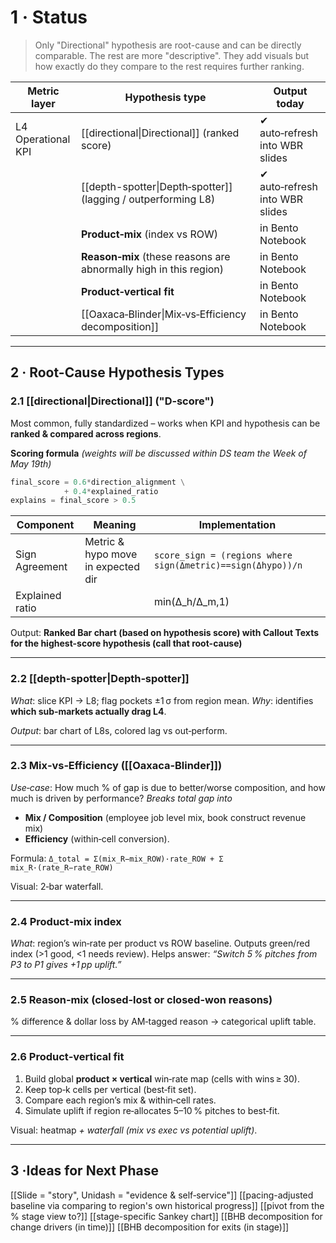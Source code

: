 # 1 · Status
> Only "Directional" hypothesis are root-cause and can be directly comparable. The rest are more "descriptive". They add visuals but how exactly do they compare to the rest requires further ranking. 

| Metric layer       | Hypothesis type                                                   | Output today                   |
| ------------------ | ----------------------------------------------------------------- | ------------------------------ |
| L4 Operational KPI | [[directional\|Directional]] (ranked score)                       | ✔ auto‑refresh into WBR slides |
|                    | [[depth-spotter\|Depth‑spotter]] (lagging / outperforming L8)     | ✔ auto‑refresh into WBR slides |
|                    | **Product‑mix** (index vs ROW)                                    | in Bento Notebook              |
|                    | **Reason‑mix** (these reasons are abnormally high in this region) | in Bento Notebook              |
|                    | **Product‑vertical fit**                                          | in Bento Notebook              |
|                    | [[Oaxaca‑Blinder\|Mix‑vs‑Efficiency decomposition]]               | in Bento Notebook              |

---

## 2 · Root-Cause Hypothesis Types

### 2.1 [[directional|Directional]] ("D‑score")

Most common, fully standardized – works when KPI and hypothesis can be **ranked & compared across regions**.

**Scoring formula** *(weights will be discussed within DS team the Week of May 19th)*

```python
final_score = 0.6*direction_alignment \
            + 0.4*explained_ratio
explains = final_score > 0.5
```

| Component       | Meaning                            | Implementation                                              |
| --------------- | ---------------------------------- | ----------------------------------------------------------- |
| Sign Agreement  | Metric & hypo move in expected dir | `score_sign = (regions where sign(Δmetric)==sign(Δhypo))/n` |
| Explained ratio |                                    | min(Δ\_h/Δ\_m,1)                                            |
Output:  **Ranked Bar chart (based on hypothesis score) with Callout Texts for the highest-score hypothesis (call that root-cause)**

---

### 2.2 [[depth-spotter|Depth‑spotter]]

*What*: slice KPI → L8; flag pockets ±1 σ from region mean.
*Why*: identifies **which sub‑markets actually drag L4**.

*Output*: bar chart of L8s, colored lag vs out‑perform.


---

### 2.3 Mix‑vs‑Efficiency ([[Oaxaca‑Blinder]])

*Use‑case*: How much % of gap is due to better/worse composition, and how much is driven by performance?
*Breaks total gap into*
* **Mix / Composition** (employee job level mix, book construct revenue mix)
* **Efficiency** (within‑cell conversion).

Formula:
`Δ_total = Σ(mix_R−mix_ROW)·rate_ROW + Σ mix_R·(rate_R−rate_ROW)`

Visual: 2‑bar waterfall.

---

### 2.4 Product‑mix index

*What*: region’s win‑rate per product vs ROW baseline.
Outputs green/red index (>1 good, <1 needs review).
Helps answer: *“Switch 5 % pitches from P3 to P1 gives +1 pp uplift.”*

---

### 2.5 Reason‑mix (closed‑lost or closed-won reasons)

% difference & dollar loss by AM‑tagged reason → categorical uplift table.

---

### 2.6 Product‑vertical fit

1. Build global **product × vertical** win‑rate map (cells with wins ≥ 30).
2. Keep top‑k cells per vertical (best‑fit set).
3. Compare each region’s mix & within‑cell rates.
4. Simulate uplift if region re‑allocates 5–10 % pitches to best‑fit.

Visual: heatmap 
_+ waterfall (mix vs exec vs potential uplift)_.

---
## 3 ·Ideas for Next Phase 

[[Slide = "story", Unidash = "evidence & self‑service"]]
[[pacing-adjusted baseline via comparing to region's own historical progress]]
[[pivot from the % stage view to?]]
[[stage-specific Sankey chart]]
[[BHB decomposition for change drivers (in time)]]
[[BHB decomposition for exits (in stage)]]